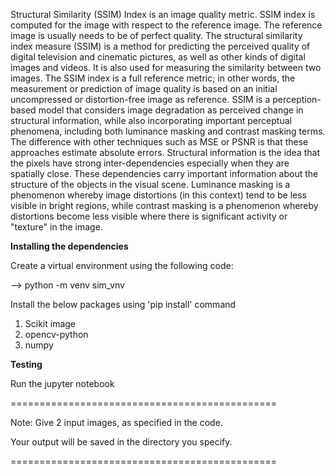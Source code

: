 Structural Similarity (SSIM) Index is an image quality metric. SSIM index is computed for the image with respect to the reference image. The reference image is usually needs to be of perfect quality.
The structural similarity index measure (SSIM) is a method for predicting the perceived quality of digital television and cinematic pictures, as well as other kinds of digital images and videos. It is also used for measuring the similarity between two images. The SSIM index is a full reference metric; in other words, the measurement or prediction of image quality is based on an initial uncompressed or distortion-free image as reference. SSIM is a perception-based model that considers image degradation as perceived change in structural information, while also incorporating important perceptual phenomena, including both luminance masking and contrast masking terms. The difference with other techniques such as MSE or PSNR is that these approaches estimate absolute errors. Structural information is the idea that the pixels have strong inter-dependencies especially when they are spatially close. These dependencies carry important information about the structure of the objects in the visual scene. Luminance masking is a phenomenon whereby image distortions (in this context) tend to be less visible in bright regions, while contrast masking is a phenomenon whereby distortions become less visible where there is significant activity or "texture" in the image.

**Installing the dependencies**

Create a virtual environment using the following code:

--> python -m venv sim_vnv

Install the below packages using 'pip install' command

1. Scikit image
2. opencv-python
3. numpy

**Testing**

Run the jupyter notebook 

==============================================

Note: 
Give 2 input images, as specified in the code. 

Your output will be saved in the directory you specify. 

==============================================
